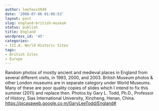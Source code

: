 ```yaml
---
author: leefoxx1949
date: '2008-07-06 01:06:53'
layout: post
slug: england-british-museum
status: publish
title: England
wordpress_id: '45'
categories:
- III.A. World Historic Sites
tags:
- British Isles
- Europe
---
```


Random photos of mostly ancient and medieval places in England from several
different visits, in 1993, 2000, and 2003. British Museum photos & other
London museums are in separate category under World Museums. Many of these are
poor quality copies of slides which I intend to fix this summer (2011) and
replace then. Photos by Gary L. Todd, Ph.D., Professor of History, Sias
International University, Xinzheng, Henan, China. [https://picasaweb.google.co
m/GaryLeeTodd/England#](https://picasaweb.google.com/GaryLeeTodd/England#)


